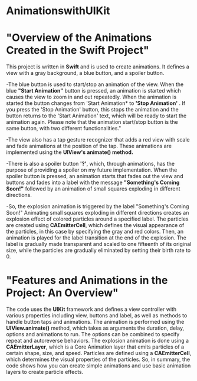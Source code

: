# AnimationswithUIKit


# "Overview of the Animations Created in the Swift Project"

This project is written in **Swift** and is used to create animations. 
It defines a view with a gray background, a blue button, and a spoiler button. 


-The blue button is used to start/stop an animation of the view.
When the blue **"Start Animation"** button is pressed, an animation is started which causes the view to zoom in and out repeatedly.
When the animation is started the button changes from 'Start Animation* to **'Stop Animation'** .
If you press the 'Stop Animation' button, this stops the animation and the button returns to the 'Start Animation' text, which will be ready to start the animation again.
Please note that the animation start/stop button is the same button, with two different functionalities."


-The view also has a tap gesture recognizer that adds a red view with scale and fade animations at the position of the tap. 
These animations are implemented using the **UIView's animate() method.**

-There is also a spoiler button **'?'**, which, through animations, has the purpose of providing a spoiler on my future implementation.
When the spoiler button is pressed, an animation starts that fades out the view and buttons and fades into a label with the message **"Something's Coming Soon!"** followed by an animation of small squares exploding in different directions.

-So, the explosion animation is triggered by the label "Something's Coming Soon!"
Animating small squares exploding in different directions creates an explosion effect of colored particles around a specified label.
The particles are created using **CAEmitterCell**, which defines the visual appearance of the particles, in this case by specifying the gray and red colors.
Then, an animation is played for the label transition at the end of the explosion.
The label is gradually made transparent and scaled to one fifteenth of its original size, while the particles are gradually eliminated by setting their birth rate to 0.





# "Features and Animations in the Project: An Overview"

The code uses the **UIKit** framework and defines a view controller with various properties including view, buttons and label, as well as methods to handle button taps and animations.
The animation is performed using the **UIView.animate()** method, which takes as arguments the duration, delay, options and animations to run.
The options can be combined to specify repeat and autoreverse behaviors. The explosion animation is done using a **CAEmitterLayer**, which is a Core Animation layer that emits particles of a certain shape, size, and speed. Particles are defined using a **CAEmitterCell**, which determines the visual properties of the particles.
So, in summary, the code shows how you can create simple animations and use basic animation layers to create particle effects.
